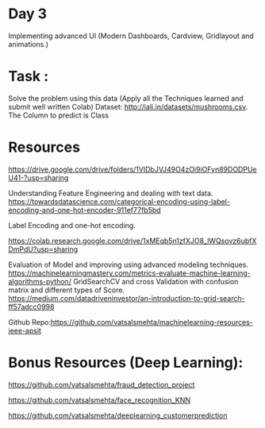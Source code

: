 # Day 3 
Implementing advanced UI (Modern Dashboards, Cardview, Gridlayout and animations.)

# Task  : 
Solve the problem using this data (Apply all the Techniques learned and submit well written Colab)
Dataset: http://iali.in/datasets/mushrooms.csv. The Column to predict is Class


# Resources
https://drive.google.com/drive/folders/1VIDbJVJ49O4zOi9iOFyn89DODPUeU41-?usp=sharing

Understanding Feature Engineering and dealing with text data.
https://towardsdatascience.com/categorical-encoding-using-label-encoding-and-one-hot-encoder-911ef77fb5bd

Label Encoding and one-hot encoding.

https://colab.research.google.com/drive/1xMEqb5n1zfXJO8_lWQsovz6ubfXDmPdU?usp=sharing

Evaluation of Model and improving using advanced modeling techniques.
https://machinelearningmastery.com/metrics-evaluate-machine-learning-algorithms-python/
GridSearchCV and cross Validation with confusion matrix and different types of Score.
https://medium.com/datadriveninvestor/an-introduction-to-grid-search-ff57adcc0998

Github Repo:https://github.com/vatsalsmehta/machinelearning-resources-ieee-apsit

# Bonus Resources (Deep Learning):	

https://github.com/vatsalsmehta/fraud_detection_project   

https://github.com/vatsalsmehta/face_recognition_KNN

https://github.com/vatsalsmehta/deeplearning_customerprediction